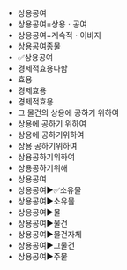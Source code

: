 - 상용공여
- 상용공여=상용ㆍ공여
- 상용공여=계속적ㆍ이바지
- 상용공여종물
- ✅상용공여
- 경제적효용다함
- 효용
- 경제효용
- 경제적효용
- 그 물건의 상용에 공하기 위하여
- 상용에 공하기 위하여
- 상용에 공하기위하여
- 상용 공하기위하여
- 상용공하기위하여
- 상용공하기위해
- 상용공여
- 상용공여▶️✅소유물
- 상용공여▶️소유물
- 상용공여▶️물
- 상용공여▶️물건
- 상용공여▶️물건자체
- 상용공여▶️그물건
- 상용공여▶️주물

